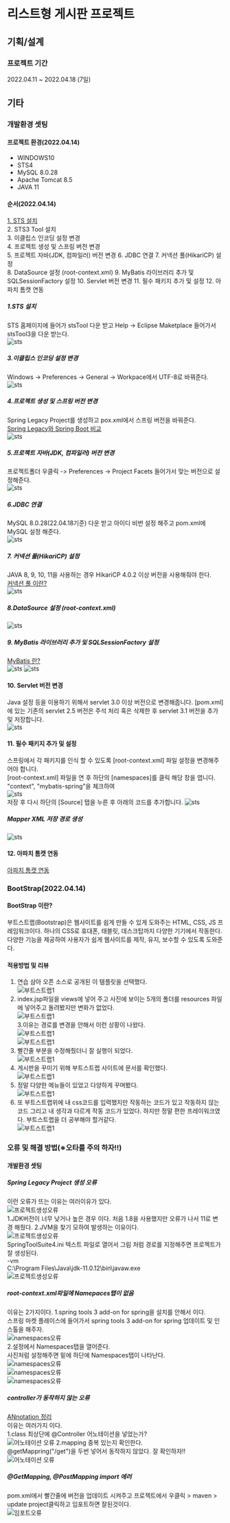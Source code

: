 # 리스트형 게시판 프로젝트
## 기획/설계
### 프로젝트 기간
2022.04.11 ~ 2022.04.18 (7일)
## 기타
### 개발환경 셋팅
#### 프로젝트 환경(2022.04.14) 
- WINDOWS10
- STS4
- MySQL 8.0.28
- Apache Tomcat 8.5
- JAVA 11  
#### 순서(2022.04.14) 
[1. STS 설치](#1.STS-설치)    
2. STS3 Tool 설치  
3. 이클립스 인코딩 설정 변경  
4. 프로젝트 생성 및 스프링 버전 변경   
5. 프로젝트 자바(JDK, 컴파일러) 버전 변경 
6. JDBC 연결 
7. 커넥션 풀(HikariCP) 설정  
8. DataSource 설정 (root-context.xml)
9. MyBatis 라이브러리 추가 및 SQLSessionFactory 설정
10. Servlet 버전 변경
11. 필수 패키지 추가 및 설정
12. 아파치 톰캣 연동
##### 1.STS 설치
STS 홈페이지에 들어가 stsTool 다운 받고 Help -> Eclipse Maketplace 들어가서 stsTool3을 다운 받는다.  
![sts](https://user-images.githubusercontent.com/94879395/163827039-5798b33c-90fe-4e42-aba9-e8676660e318.PNG)  
##### 3.이클립스 인코딩 설정 변경
Windows -> Preferences -> General -> Workpace에서 UTF-8로 바꿔준다.  
![sts](https://user-images.githubusercontent.com/94879395/163827029-1b8e126e-ddf8-4772-a66d-1f23b321bdf6.PNG)   
##### 4.프로젝트 생성 및 스프링 버전 변경
Spring Legacy Project를 생성하고 pox.xml에서 스프링 버전을 바꿔준다.  
[Spring Legacy와 Spring Boot 비교](https://kimdonghyungsoo.tistory.com/5)  
![sts](https://user-images.githubusercontent.com/94879395/163827031-742cf9df-ae49-4ab0-a4b8-30b3f3837438.PNG)   
##### 5.프로젝트 자바(JDK, 컴파일러) 버전 변경
프로젝트폴더 우클릭 -> Preferences -> Project Facets 들어가서 맞는 버전으로 설정해준다.  
![sts](https://user-images.githubusercontent.com/94879395/163827034-42607c9a-a2a3-4522-9793-a5802c0fe334.PNG)   
##### 6.JDBC 연결
MySQL 8.0.28(22.04.18기준) 다운 받고 아이디 비번 설정 해주고 pom.xml에 MySQL 설정 해준다.  
![sts](https://user-images.githubusercontent.com/94879395/163827035-ce85408a-e755-49a9-8595-224953e81dc5.PNG)  
##### 7. 커넥션 풀(HikariCP) 설정 
JAVA 8, 9, 10, 11을 사용하는 경우 HikariCP 4.0.2 이상 버전을 사용해줘야 한다.  
[커넥션 풀 이란?](https://programmer93.tistory.com/74)  
![sts](https://user-images.githubusercontent.com/94879395/163827043-c19863e5-391b-4a39-8534-c3c11ff7541d.PNG)  
##### 8.DataSource 설정 (root-context.xml)
![sts](https://user-images.githubusercontent.com/94879395/163827023-392e6439-f6d5-4ab2-8ec5-5f0a53250a9b.PNG)  
##### 9. MyBatis 라이브러리 추가 및 SQLSessionFactory 설정
[MyBatis 란?](https://hororolol.tistory.com/507)  
![sts](https://user-images.githubusercontent.com/94879395/163827024-d1fc76c8-585d-4cfc-9ed4-2d1b40450a4b.PNG) 
![sts](https://user-images.githubusercontent.com/94879395/163827037-5a7e1e10-3c89-4001-bc2f-8df3bcbb165c.PNG) 
#### 10. Servlet 버전 변경
Java 설정 등을 이용하기 위해서 servlet 3.0 이상 버전으로 변경해줍니다. [pom.xml]에 있는 기존의 servlet 2.5 버전은 주석 처리 혹은 삭제한 후 servlet 3.1 버전을 추가 및 저장합니다.  
![sts](https://user-images.githubusercontent.com/94879395/163827025-fc1b9ec5-e63a-4727-9649-e665d86d9c5a.PNG) 
#### 11. 필수 패키지 추가 및 설정
스프링에서 각 패키지를 인식 할 수 있도록 [root-context.xml] 파일 설정을 변경해주어야 합니다.  
 [root-context.xml] 파일을 연 후 하단의 [namespaces]를 클릭 해당 창을 엽니다. "context", "mybatis-spring"을 체크하여  
![sts](https://user-images.githubusercontent.com/94879395/163827047-f32922fc-6efe-4a65-93fe-3730798b8311.PNG)  
저장 후 다시 하단의 [Source] 탭을 누른 후 아래의 코드를 추가합니다. 
![sts](https://user-images.githubusercontent.com/94879395/163827051-a34b897e-47fa-425f-9715-7315a135f2c8.PNG)  
##### Mapper XML 저장 경로 생성
![sts](https://user-images.githubusercontent.com/94879395/163827053-8708d2a5-7727-4fac-83e2-b9801a50dc85.PNG) 

#### 12. 아파치 톰캣 연동
[아파치 톰캣 연동](https://mindolsj-dev.tistory.com/entry/Spring-%EC%8A%A4%ED%94%84%EB%A7%81-%EA%B0%9C%EB%B0%9CTomCat%EC%84%A4%EC%B9%98-%EC%8A%A4%ED%94%84%EB%A7%81-%ED%94%84%EB%A1%9C%EC%A0%9D%ED%8A%B8-%EC%97%B0%EB%8F%99)  

### BootStrap(2022.04.14)  
#### BootStrap 이란?  
부트스트랩(Bootstrap)은 웹사이트를 쉽게 만들 수 있게 도와주는 HTML, CSS, JS 프레임워크이다. 하나의 CSS로 휴대폰, 태블릿, 데스크탑까지 다양한 기기에서 작동한다. 다양한 기능을 제공하여 사용자가 쉽게 웹사이트를 제작, 유지, 보수할 수 있도록 도와준다.
#### 적용방법 및 리뷰  
1. 연습 삼아 오픈 소스로 공개된 이 템플릿을 선택했다.   
![부트스트랩1](https://user-images.githubusercontent.com/94879395/163342043-c48af0c1-05ae-45ce-8e08-4ef758ec1f18.PNG)
2. index.jsp파일을 views에 넣어 주고 사진에 보이는 5개의 폴더를 resources 파일에 넣어주고 돌려봤지만 변화가 없었다.  
![부트스트랩1](https://user-images.githubusercontent.com/94879395/163344320-aa881499-f5ab-4844-b059-8bb83693faba.PNG)  
3.이유는 경로를 변경을 안해서 이런 상황이 나왔다.  
![부트스트랩1](https://user-images.githubusercontent.com/94879395/163344748-28737987-88a0-43bc-a9f8-862dde692637.PNG)  
![부트스트랩1](https://user-images.githubusercontent.com/94879395/163344752-c5eead64-8d8d-4d38-a4ef-738d51ba189a.PNG)  
4. 빨간줄 부분을 수정해줬더니 잘 실행이 되었다.  
![부트스트랩1](https://user-images.githubusercontent.com/94879395/163342043-c48af0c1-05ae-45ce-8e08-4ef758ec1f18.PNG)  
5. 게시판을 꾸미기 위해 부트스트랩 사이트에 문서를 확인했다.  
![부트스트랩1](https://user-images.githubusercontent.com/94879395/163536664-fb30777c-284c-4693-9711-41aaaf8e23db.PNG
)  
6. 정말 다양한 메뉴들이 있었고 다양하게 꾸며봤다.  
![부트스트랩1](https://user-images.githubusercontent.com/94879395/163536674-60ae25de-ad4a-447b-a01e-7314702fa562.PNG)  
7. 또 부트스트랩위에 내 css코드를 입력했지만 작동하는 코드가 있고 작동하지 않는 코드 그리고 내 생각과 다르게 작동 코드가 있었다.  하지만 정말 편한 프레이워크였다. 부트스트랩을 더 공부해야 할거같다.  
![부트스트랩1](https://user-images.githubusercontent.com/94879395/163536679-8d98a4d8-357d-4a8d-b77b-c407e8b782da.PNG)  

### 오류 및 해결 방법(※오타를 주의 하자!!)
#### 개발환경 셋팅
##### Spring Legacy Project 생성 오류
이런 오류가 뜨는 이유는 여러이유가 있다.   
![프로젝트생성오류]()  
1.JDK버전이 너무 낮거나 높은 경우 이다. 
처음 1.8을 사용했지만 오류가 나서 11로 변경 해줬다. 
2.JVM을 찾기 모하여 발생하는 이유이다.  
![프로젝트생성오류]()  
SpringToolSuite4.ini 텍스트 파일로 열어서 그림 처럼 경로를 지정해주면 프로젝트가 잘 생성된다.  
-vm  
C:\Program Files\Java\jdk-11.0.12\bin\javaw.exe   
![프로젝트생성오류]()  
##### root-context.xml파일에 Namepaces탭이 없음
이유는 2가지이다.
1.spring tools 3 add-on for spring을 설치를 안해서 이다.  
스프링 마켓 플레이스에 들어가서 spring tools 3 add-on for spring 업데이트 및 인스톨을 해주자.  
![namespaces오류]()  
2.설정에서 Namespaces탭을 열어준다.  
사진처럼 설정해주면 밑에 하단에 Namespaces탭이 나타난다.  
![namespaces오류]()  
![namespaces오류]()  
![namespaces오류]()  
##### controller가 동작하지 않는 오류
[ANnotation 정리](https://velog.io/@gillog/Spring-Annotation-%EC%A0%95%EB%A6%AC)  
이유는 여러가지 이다.  
1.class 최상단에 @Controller 어노테이션을 넣었는가?  
![어노테이션 오류]() 
2.mapping 중복 있는지 확인한다.  
@getMappring("/get")을 두번 넣어서 동작하지 않았다. 잘 확인하자!!  
![어노테이션 오류]() 
##### @GetMapping, @PostMapping import 에러
pom.xml에서 빨간줄에 버전을 업데이트 시켜주고 프로젝트에서 우클릭 > maven > update project클릭하고 임포트하면 잘된것이다.   
![임포트오류]()   
